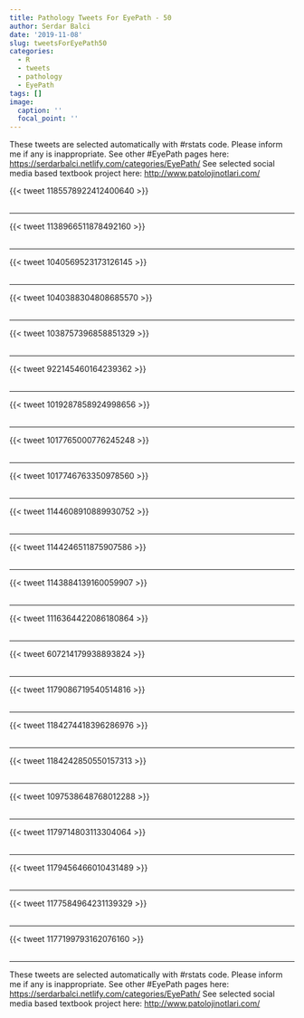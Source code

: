 ```yaml
---
title: Pathology Tweets For EyePath - 50
author: Serdar Balci
date: '2019-11-08'
slug: tweetsForEyePath50
categories:
  - R
  - tweets
  - pathology
  - EyePath
tags: []
image:
  caption: ''
  focal_point: ''
---
```



These tweets are selected automatically with #rstats code. Please inform me if any is inappropriate.
See other #EyePath pages here: https://serdarbalci.netlify.com/categories/EyePath/ 
See selected social media based textbook project here: http://www.patolojinotlari.com/

{{< tweet 1185578922412400640 >}}
<br>
<br>
<hr>
{{< tweet 1138966511878492160 >}}
<br>
<br>
<hr>
{{< tweet 1040569523173126145 >}}
<br>
<br>
<hr>
{{< tweet 1040388304808685570 >}}
<br>
<br>
<hr>
{{< tweet 1038757396858851329 >}}
<br>
<br>
<hr>
{{< tweet 922145460164239362 >}}
<br>
<br>
<hr>
{{< tweet 1019287858924998656 >}}
<br>
<br>
<hr>
{{< tweet 1017765000776245248 >}}
<br>
<br>
<hr>
{{< tweet 1017746763350978560 >}}
<br>
<br>
<hr>
{{< tweet 1144608910889930752 >}}
<br>
<br>
<hr>
{{< tweet 1144246511875907586 >}}
<br>
<br>
<hr>
{{< tweet 1143884139160059907 >}}
<br>
<br>
<hr>
{{< tweet 1116364422086180864 >}}
<br>
<br>
<hr>
{{< tweet 607214179938893824 >}}
<br>
<br>
<hr>
{{< tweet 1179086719540514816 >}}
<br>
<br>
<hr>
{{< tweet 1184274418396286976 >}}
<br>
<br>
<hr>
{{< tweet 1184242850550157313 >}}
<br>
<br>
<hr>
{{< tweet 1097538648768012288 >}}
<br>
<br>
<hr>
{{< tweet 1179714803113304064 >}}
<br>
<br>
<hr>
{{< tweet 1179456466010431489 >}}
<br>
<br>
<hr>
{{< tweet 1177584964231139329 >}}
<br>
<br>
<hr>
{{< tweet 1177199793162076160 >}}
<br>
<br>
<hr>


These tweets are selected automatically with #rstats code. Please inform me if any is inappropriate.
See other #EyePath pages here: https://serdarbalci.netlify.com/categories/EyePath/ 
See selected social media based textbook project here: http://www.patolojinotlari.com/
